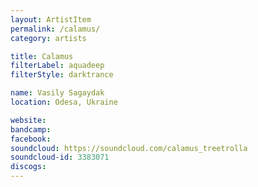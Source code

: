 ```yaml
---
layout: ArtistItem
permalink: /calamus/
category: artists

title: Calamus
filterLabel: aquadeep
filterStyle: darktrance

name: Vasily Sagaydak
location: Odesa, Ukraine

website: 
bandcamp: 
facebook: 
soundcloud: https://soundcloud.com/calamus_treetrolla
soundcloud-id: 3383071
discogs: 
---
```

